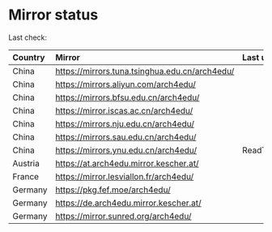 <script src="./time.js"></script>
# Mirror status
Last check: <script type="text/javascript">localize(1683450975.4155536);</script>

|Country|Mirror|Last update|
|:------|:-----|:----------|
|China|https://mirrors.tuna.tsinghua.edu.cn/arch4edu/|<script type="text/javascript">localize(1683397916);</script>|
|China|https://mirrors.aliyun.com/arch4edu/|<script type="text/javascript">localize(1683354811);</script>|
|China|https://mirrors.bfsu.edu.cn/arch4edu/|<script type="text/javascript">localize(1683397916);</script>|
|China|https://mirror.iscas.ac.cn/arch4edu/|<script type="text/javascript">localize(1683441250);</script>|
|China|https://mirrors.nju.edu.cn/arch4edu/|<script type="text/javascript">localize(1683354811);</script>|
|China|https://mirrors.sau.edu.cn/arch4edu/|<script type="text/javascript">localize(1673850842);</script>|
|China|https://mirrors.ynu.edu.cn/arch4edu/|ReadTimeout|
|Austria|https://at.arch4edu.mirror.kescher.at/|<script type="text/javascript">localize(1683397916);</script>|
|France|https://mirror.lesviallon.fr/arch4edu/|<script type="text/javascript">localize(1683397916);</script>|
|Germany|https://pkg.fef.moe/arch4edu/|<script type="text/javascript">localize(1683397916);</script>|
|Germany|https://de.arch4edu.mirror.kescher.at/|<script type="text/javascript">localize(1683397916);</script>|
|Germany|https://mirror.sunred.org/arch4edu/|<script type="text/javascript">localize(1683397916);</script>|

<script src="./tablefilter/tablefilter.js"></script>
<script src="./table.js"></script>